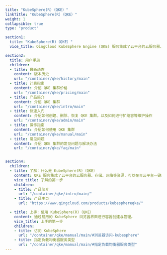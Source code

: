 ```yaml
---
title: "KubeSphere(R)（QKE）"
linkTitle: "KubeSphere(R)（QKE）"
weight: 1
collapsible: true
type: "product"

section1:
  title: "KubeSphere(R)（QKE）"
  vice_title: QingCloud KubeSphere Engine (QKE) 服务集成了云平台的云服务器、存储、网络等资源，可以在青云平台一键部署高可用的 KubeSphere 集群，支持集群自动巡检和修复，支持一键升级到新版本，工单 24 小时随时响应，并由 KubeSphere 核心团队提供专业支持和服务。

section2:
  title: 用户手册
  children:
  - title: 最新动态
    content: 版本历史
    url: "/container/qke/history/main"
  - title: 计费指南
    content: 介绍 QKE 集群价格
    url: "/container/qke/pricing/main"
  - title: 产品简介
    content: 介绍 QKE 集群
    url: "/container/qke/intro/main"
  - title: 快速入门
    content: 介绍如何创建、删除、恢复 QKE 集群，以及如何进行扩缩容等维护操作
    url: "/container/qke/admin/main"
  - title: 操作指南
    content: 介绍如何使用 QKE 集群
    url: "/container/qke/manual/main"
  - title: 常见问题
    content: 介绍 QKE 集群的常见问题与解决办法
    url: "/container/qke/faq/main"


section4:
  children:
  - title: 了解：什么是 KubeSphere(R)（QKE）
    content: QKE 服务集成了云平台的云服务器、存储、网络等资源，可以在青云平台一键部署高可用的 KubeSphere 集群，具有简单易用、自动运维、一键扩容等特点。
    vice_title: 了解的第一步
    children:
    - title: 产品简介
      url: "/container/qke/intro/main/"
    - title: 产品主页
      url: "https://www.qingcloud.com/products/kubesphereqke/"

  - title: 上手：使用 KubeSphere(R)（QKE）
    content: 通过易用的 KubeSphere 浏览器界面进行容器创建与管理。
    vice_title: 上手的第一步
    children:
    - title: 访问 KubeSphere
      url: "/container/qke/manual/main/#浏览器访问-kubesphere"
    - title: 指定负载均衡器服务类型
      url: "/container/qke/manual/main/#指定负载均衡器服务类型"
---
```

